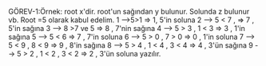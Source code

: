 GÖREV-1:Örnek: root x'dir. root'un sağından y bulunur. Solunda z bulunur vb. Root =5 olarak kabul edelim. 1 -->5>1 => 1, 5'in soluna 2 --> 5 < 7 , => 7 , 5'in sağına 3 --> 8 >7 ve 5 => 8 , 7'nin sağına 4 --> 5 > 3 , 1 < 3 => 3 , 1'in sağına 5 --> 5 < 6 => 7 , 7'in soluna 6 --> 5 > 0 , 7 > 0 => 0 , 1'in soluna 7 --> 5 < 9 , 8 < 9 => 9 , 8'in sağına 8 --> 5 > 4 , 1 < 4 , 3 < 4 => 4 , 3'ün sağına 9 --> 5 > 2 , 1 < 2 , 3 < 2 => 2 , 3'ün soluna yazılır.